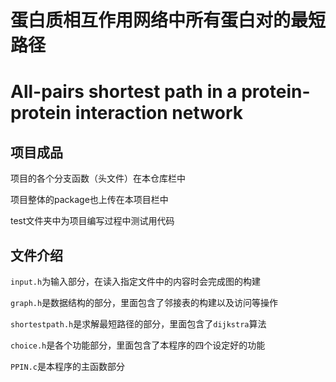 # 蛋白质相互作用网络中所有蛋白对的最短路径
# All-pairs shortest path in a protein-protein interaction network

## 项目成品

项目的各个分支函数（头文件）在本仓库栏中

项目整体的package也上传在本项目栏中

test文件夹中为项目编写过程中测试用代码

## 文件介绍

`input.h`为输入部分，在读入指定文件中的内容时会完成图的构建

`graph.h`是数据结构的部分，里面包含了邻接表的构建以及访问等操作

`shortestpath.h`是求解最短路径的部分，里面包含了`dijkstra`算法

`choice.h`是各个功能部分，里面包含了本程序的四个设定好的功能

`PPIN.c`是本程序的主函数部分
